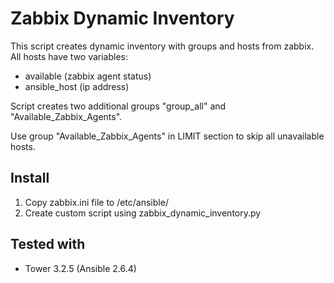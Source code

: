 Zabbix Dynamic Inventory
=======================

This script creates dynamic inventory with groups and hosts from zabbix.
All hosts have two variables:
- available (zabbix agent status)
- ansible_host (ip address)

Script creates two additional groups "group_all" and "Available_Zabbix_Agents".

Use group "Available_Zabbix_Agents" in LIMIT section to skip all unavailable hosts.

## Install
1. Copy zabbix.ini file to /etc/ansible/
2. Create custom script using zabbix_dynamic_inventory.py

## Tested with
- Tower 3.2.5 (Ansible 2.6.4)
